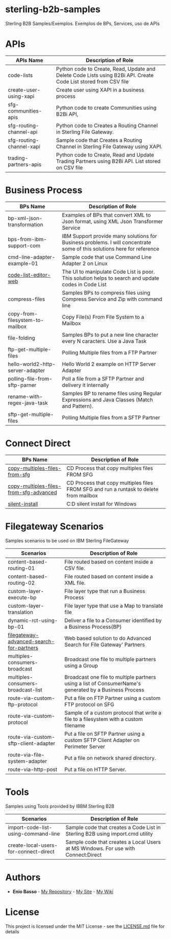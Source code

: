 # sterling-b2b-samples
Sterling B2B Samples/Exemplos. Exemplos de BPs, Services, uso de APIs


# APIs

| APIs Name                       |            Description of Role                                          |
|---------------------------------|-------------------------------------------------------------------------|
| code-lists                      | Python code to Create, Read, Update and Delete Code Lists using B2Bi API. Create Code List stored from CSV file|
| create-user-using-xapi          | Create user using XAPI in a business process |
| sfg-communities-apis            | Python code to create Communities using B2Bi API,           |
| sfg-routing-channel-api         | Python code to Creates a Routing Channel in Sterling File Gateway. |
| sfg-routing-channel-xapi        | Sample code that Creates a Routing Channel in Sterling File Gateway using XAPI. |
| trading-partners-apis           | Python code to Create, Read and Update Trading Partners using B2Bi API. List stored on CSV file|


# Business Process

| BPs Name                        |            Description of Role                                          |
|---------------------------------|-------------------------------------------------------------------------|
| bp-xml-json-transformation      | Examples of BPs that convert XML to Json format, using XML Json Transformer Service |
| bps-from-ibm-support-com        | IBM Support provide many solutions for Business problems. I will concentrate some of this solutions here for reference|
| cmd-line-adapter-example-01     | Sample code that use Command Line Adapter 2 on Linux |
| [code-list-editor-web](business-process/code-list-editor-web) | The UI to manipulate Code List is poor. This solution helps to search and update codes in Code List |
| compress-files                  | Samples BPs to compress files using Compress Service and Zip with command line |
| copy-from-filesystem-to-mailbox | Copy File(s) From File System to a Mailbox |
| file-folding                    | Samples BPs to put a new line character every N caracters. Use a Java Task |
| ftp-get-multiple-files          | Polling  Multiple files from a FTP Partner |
| hello-world2-http-server-adapter| Hello World 2 example on  HTTP Server Adapter |
| polling-file-from-sftp-parner   | Poll a file from a SFTP Partner and delivery it internally  |
| rename-with-regex-java-task     | Samples BP to rename files using Regular Expressions and Java Classes (Match and Pattern).  |
| sftp-get-multiple-files         | Polling  Multiple files from a SFTP Partner |


# Connect Direct

| BPs Name                        |            Description of Role                                          |
|---------------------------------|-------------------------------------------------------------------------|
| [copy-multiples-files-from-sfg](connect-direct/copy-multiples-files-from-sfg) | CD Process that copy multiples files FROM SFG |
| [copy-multiples-files-from-sfg-advanced](connect-direct/copy-multiples-files-from-sfg-advanced) | CD Process that copy multiples files FROM SFG and run a runtask to delete from mailbox |
| [silent-install](connect-direct/silent-install) | C:D silent install for Windows |

# Filegateway Scenarios

Samples scenarios to be used on IBM Sterling FileGateway

| Scenarios                           |            Description of Role                                          |
|-------------------------------------|-------------------------------------------------------------------------|
| content-based-routing-01            | File routed based on content inside a CSV file. |
| content-based-routing-02            | File routed based on content inside a XML file. |
| custom-layer-execute-bp             | File layer type that run a Business Process |
| custom-layer-translation            | File layer type that use a Map to translate file |
| dynamic-rct-using-bp-01             | Deliver a file to a Consumer identified by a Business Process(BP)|
| [filegateway-advanced-search-for-partners](filegateway-scenarios/filegateway-advanced-search-for-partners) | Web based solution to do Advanced  Search for File Gateway' Partners |
| multiples-consumers-broadcast       | Broadcast one file to multiple partners using a Group|
| multiples-consumers-broadcast-list  | Broadcast one file to multiple partners using a list of ConsumerName's generated by a Business Process|
| route-via-custom-ftp-protocol       | Put a file on FTP Partner using a custom FTP protocol on SFG |
| route-via-custom-protocol           | Sample of a custom protocol that write a file to a filesystem with a custom filename|
| route-via-custom-sftp-client-adapter| Put a file on SFTP Partner using a custom SFTP Client Adapter on Perimeter Server|
| route-via-file-system-adapter       | Put a file on network shared directory.|
| route-via-http-post                 | Put a file on HTTP Server.|

# Tools

Samples using Tools provided by IBBM Sterling B2B

| Scenarios                           |            Description of Role                                          |
|-------------------------------------|-------------------------------------------------------------------------|
| import-code-list-using-command-line | Sample code that creates a Code List in Sterling B2B using import.cmd utility |
| create-local-users-for-connect-direct | Sample code that creates a Local Users at MS Windows. For use with Connect:Direct |

# Authors

* **Enio Basso** - [My Repository](https://github.com/ebasso) - [My Site](https://ebasso.net) - [My Wiki](https://ebasso.net/wiki)


# License

This project is licensed under the MIT License - see the [LICENSE.md](LICENSE.md) file for details
